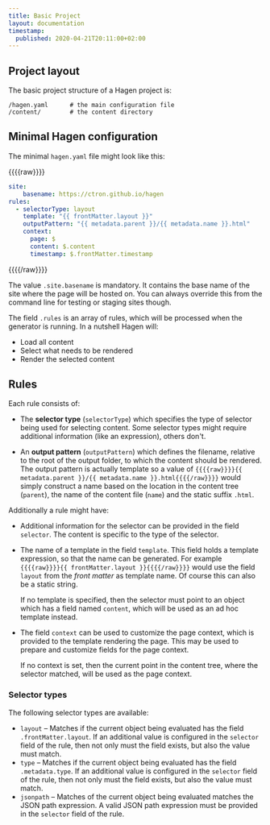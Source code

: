 ```yaml
---
title: Basic Project
layout: documentation
timestamp:
  published: 2020-04-21T20:11:00+02:00
---
```


## Project layout

The basic project structure of a Hagen project is:

~~~text
/hagen.yaml      # the main configuration file
/content/        # the content directory
~~~

## Minimal Hagen configuration

The minimal `hagen.yaml` file might look like this:

{{{{raw}}}}
~~~yaml
site:
    basename: https://ctron.github.io/hagen
rules:
  - selectorType: layout
    template: "{{ frontMatter.layout }}"
    outputPattern: "{{ metadata.parent }}/{{ metadata.name }}.html"
    context:
      page: $
      content: $.content
      timestamp: $.frontMatter.timestamp
~~~
{{{{/raw}}}}

The value `.site.basename` is mandatory. It contains the base name
of the site where the page will be hosted on. You can always override
this from the command line for testing or staging sites though.

The field `.rules` is an array of rules, which will be processed when
the generator is running. In a nutshell Hagen will:

* Load all content
* Select what needs to be rendered
* Render the selected content

## Rules

Each rule consists of:

* The **selector type** (`selectorType`) which specifies the type
  of selector being used for selecting content. Some selector types might
  require additional information (like an expression), others don't.

* An **output pattern** (`outputPattern`) which defines the filename,
  relative to the root of the output folder, to which the content
  should be rendered. The output pattern is actually template so a value
  of `{{{{raw}}}}{{ metadata.parent }}/{{ metadata.name }}.html{{{{/raw}}}}` would simply construct
  a name based on the location in the content tree (`parent`), the name of the
  content file (`name`) and the static suffix `.html`.

Additionally a rule might have:

* Additional information for the selector can be provided in the field
  `selector`. The content is specific to the type of the selector.

* The name of a template in the field `template`. This field holds a
  template expression, so that the name can be generated. For example
  `{{{{raw}}}}{{ frontMatter.layout }}{{{{/raw}}}}` would use the field `layout` from the
  *front matter* as template name. Of course this can also be a static
  string.
  
  If no template is specified, then the selector must point to an object
  which has a field named `content`, which will be used as an ad hoc
  template instead.

* The field `context` can be used to customize the page context, which is
  provided to the template rendering the page. This may be used to prepare
  and customize fields for the page context.

  If no context is set, then the current point in the content tree, where
  the selector matched, will be used as the page context.

### Selector types

The following selector types are available:

* `layout` &ndash; Matches if the current object being evaluated has the field `.frontMatter.layout`.
  If an additional value is configured in the `selector` field of the rule, then not only must the
  field exists, but also the value must match.
* `type` &ndash; Matches if the current object being evaluated has the field `.metadata.type`.
  If an additional value is configured in the `selector` field of the rule, then not only must the
  field exists, but also the value must match.
* `jsonpath` &ndash; Matches of the current object being evaluated matches the JSON path expression.
   A valid JSON path expression must be provided in the `selector` field of the rule.
